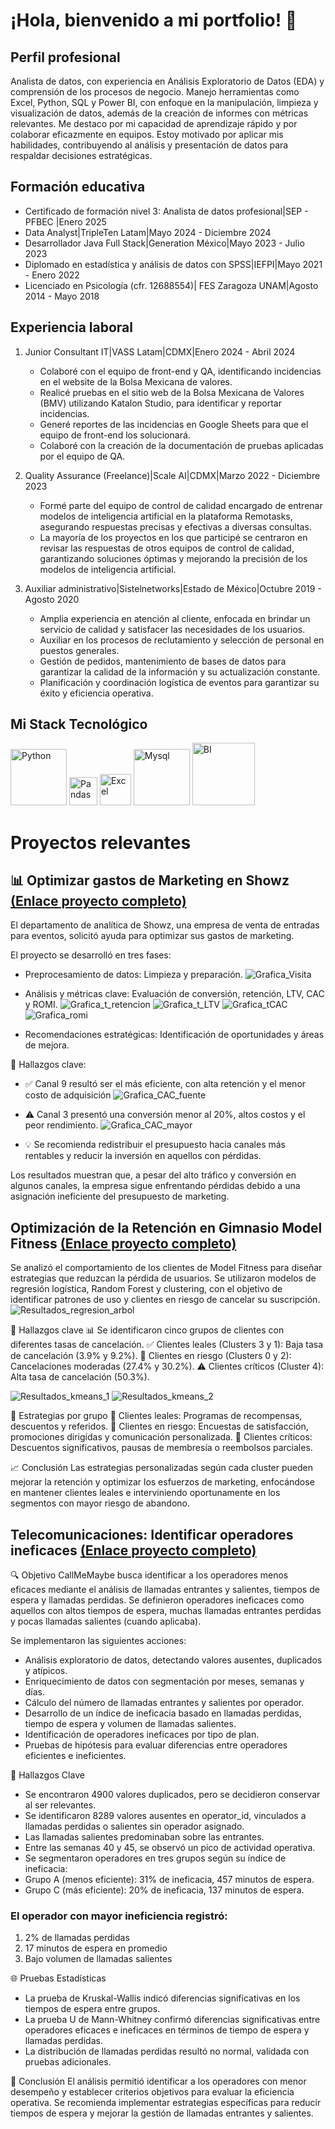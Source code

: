 # ¡Hola, bienvenido a mi portfolio! 👋  

## Perfil profesional 
Analista de datos, con experiencia en Análisis Exploratorio de Datos (EDA) y comprensión de los procesos de negocio. Manejo herramientas como Excel, Python, SQL y Power BI, con enfoque en la manipulación, limpieza y visualización de datos, además de la creación de informes con métricas relevantes. Me destaco por mi capacidad de aprendizaje rápido y por colaborar eficazmente en equipos. Estoy motivado por aplicar mis habilidades, contribuyendo al análisis y presentación de datos para respaldar decisiones estratégicas.


## Formación educativa 
* Certificado de formación nivel 3: Analista de datos profesional|SEP - PFBEC |Enero 2025
* Data Analyst|TripleTen Latam|Mayo 2024 - Diciembre 2024
* Desarrollador Java Full Stack|Generation México|Mayo 2023 - Julio 2023 
* Diplomado en estadística y análisis de datos con SPSS|IEFPI|Mayo 2021 - Enero 2022 
* Licenciado en Psicología (cfr. 12688554)| FES Zaragoza UNAM|Agosto 2014 - Mayo 2018

## Experiencia laboral 
1. Junior Consultant IT|VASS Latam|CDMX|Enero 2024 - Abril 2024
    * Colaboré con el equipo de front-end y QA, identificando incidencias en el website de la Bolsa Mexicana de valores. 
    * Realicé pruebas en el sitio web de la Bolsa Mexicana de Valores (BMV) utilizando Katalon Studio, para identificar y reportar incidencias.
    * Generé reportes de las incidencias en Google Sheets para que el equipo de front-end los solucionará.
    * Colaboré con la creación de la documentación de pruebas aplicadas por el equipo de QA.

2. Quality Assurance (Freelance)|Scale AI|CDMX|Marzo 2022 - Diciembre 2023
    * Formé parte del equipo de control de calidad encargado de entrenar modelos de inteligencia artificial en la plataforma Remotasks, asegurando respuestas precisas y efectivas a diversas consultas.
    * La mayoría de los proyectos en los que participé se centraron en revisar las respuestas de otros equipos de control de calidad, garantizando soluciones óptimas y mejorando la precisión de los modelos de inteligencia artificial.

3. Auxiliar administrativo|Sistelnetworks|Estado de México|Octubre 2019 - Agosto 2020
    * Amplia experiencia en atención al cliente, enfocada en brindar un servicio de calidad y satisfacer las necesidades de los usuarios.
    * Auxiliar en los procesos de reclutamiento y selección de personal en puestos generales.
    * Gestión de pedidos, mantenimiento de bases de datos para garantizar la calidad de la información y su actualización constante.
    * Planificación y coordinación logística de eventos para garantizar su éxito y eficiencia operativa.

<h2> Mi Stack Tecnológico </h2> 
<p aling="center">
    <img src="" alt="Python" width="90"/>
    <img src="" alt="Pandas" width="45"/>
    <img src="" alt="Excel" width="50"/>
    <img src="" alt="Mysql" width="90"/>
    <img src="" alt="BI" width="100"/>
</p> 

# Proyectos relevantes

## 📊 Optimizar gastos de Marketing en Showz [(Enlace proyecto completo)](https://github.com/Hectorcidps/Portfolio_DA/tree/master/Proyecto%206%20-%20Optimizar%20los%20gastos%20de%20Marketing)

El departamento de analítica de Showz, una empresa de venta de entradas para eventos, solicitó ayuda para optimizar sus gastos de marketing.

El proyecto se desarrolló en tres fases:
* Preprocesamiento de datos: Limpieza y preparación.
![Grafica_Visita]()

* Análisis y métricas clave: Evaluación de conversión, retención, LTV, CAC y ROMI.
![Grafica_t_retencion]()
![Grafica_t_LTV]()
![Grafica_tCAC]()
![Grafica_romi]()

* Recomendaciones estratégicas: Identificación de oportunidades y áreas de mejora.

📌 Hallazgos clave:
- ✅ Canal 9 resultó ser el más eficiente, con alta retención y el menor costo de adquisición
![Grafica_CAC_fuente]()

- ⚠️ Canal 3 presentó una conversión menor al 20%, altos costos y el peor rendimiento.
![Grafica_CAC_mayor]()

- 💡 Se recomienda redistribuir el presupuesto hacia canales más rentables y reducir la inversión en aquellos con pérdidas.

Los resultados muestran que, a pesar del alto tráfico y conversión en algunos canales, la empresa sigue enfrentando pérdidas debido a una asignación ineficiente del presupuesto de marketing.

##  Optimización de la Retención en Gimnasio Model Fitness [(Enlace proyecto completo)](https://github.com/Hectorcidps/Portfolio_DA/tree/master/Proyecto%2010%20-%20Cadena%20de%20gimnasios%20Model%20Fitness)

Se analizó el comportamiento de los clientes de Model Fitness para diseñar estrategias que reduzcan la pérdida de usuarios. Se utilizaron modelos de regresión logística, Random Forest y clustering, con el objetivo de identificar patrones de uso y clientes en riesgo de cancelar su suscripción.
![Resultados_regresion_arbol]()

🔎 Hallazgos clave
📊 Se identificaron cinco grupos de clientes con diferentes tasas de cancelación.
✅ Clientes leales (Clusters 3 y 1): Baja tasa de cancelación (3.9% y 9.2%).
🚨 Clientes en riesgo (Clusters 0 y 2): Cancelaciones moderadas (27.4% y 30.2%).
⚠️ Clientes críticos (Cluster 4): Alta tasa de cancelación (50.3%).

![Resultados_kmeans_1]()
![Resultados_kmeans_2]()

🎯 Estrategias por grupo
🔹 Clientes leales: Programas de recompensas, descuentos y referidos.
🔹 Clientes en riesgo: Encuestas de satisfacción, promociones dirigidas y comunicación personalizada.
🔹 Clientes críticos: Descuentos significativos, pausas de membresía o reembolsos parciales.

📈 Conclusión
Las estrategias personalizadas según cada cluster pueden mejorar la retención y optimizar los esfuerzos de marketing, enfocándose en mantener clientes leales e interviniendo oportunamente en los segmentos con mayor riesgo de abandono.


##  Telecomunicaciones: Identificar operadores ineficaces [(Enlace proyecto completo)](https://github.com/Hectorcidps/Portfolio_DA/tree/master/Proyecto%20final/Proyecto%20Telecomunicaciones)

🔍 Objetivo
CallMeMaybe busca identificar a los operadores menos eficaces mediante el análisis de llamadas entrantes y salientes, tiempos de espera y llamadas perdidas. Se definieron operadores ineficaces como aquellos con altos tiempos de espera, muchas llamadas entrantes perdidas y pocas llamadas salientes (cuando aplicaba).


Se implementaron las siguientes acciones:

* Análisis exploratorio de datos, detectando valores ausentes, duplicados y atípicos.
* Enriquecimiento de datos con segmentación por meses, semanas y días.
* Cálculo del número de llamadas entrantes y salientes por operador.
* Desarrollo de un índice de ineficacia basado en llamadas perdidas, tiempo de espera y volumen de llamadas salientes.
* Identificación de operadores ineficaces por tipo de plan.
* Pruebas de hipótesis para evaluar diferencias entre operadores eficientes e ineficientes.

🔎 Hallazgos Clave

* Se encontraron 4900 valores duplicados, pero se decidieron conservar al ser relevantes.
* Se identificaron 8289 valores ausentes en operator_id, vinculados a llamadas perdidas o salientes sin operador asignado.
* Las llamadas salientes predominaban sobre las entrantes.
* Entre las semanas 40 y 45, se observó un pico de actividad operativa.
* Se segmentaron operadores en tres grupos según su índice de ineficacia:
* Grupo A (menos eficiente): 31% de ineficacia, 457 minutos de espera.
* Grupo C (más eficiente): 20% de ineficacia, 137 minutos de espera.

### El operador con mayor ineficiencia registró:

1.  2% de llamadas perdidas
2. 17 minutos de espera en promedio
3. Bajo volumen de llamadas salientes

🌐 Pruebas Estadísticas

* La prueba de Kruskal-Wallis indicó diferencias significativas en los tiempos de espera entre grupos.
* La prueba U de Mann-Whitney confirmó diferencias significativas entre operadores eficaces e ineficaces en términos de tiempo de espera y llamadas perdidas.
* La distribución de llamadas perdidas resultó no normal, validada con pruebas adicionales.

🌟 Conclusión
El análisis permitió identificar a los operadores con menor desempeño y establecer criterios objetivos para evaluar la eficiencia operativa. Se recomienda implementar estrategias específicas para reducir tiempos de espera y mejorar la gestión de llamadas entrantes y salientes.




